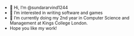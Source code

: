 - 👋 Hi, I’m @sundararvind1244
- 👀 I’m interested in writing software and games
- 🌱 I’m currently doing my 2nd year in Computer Science and Management at Kings College London.
- Hope you like my work!

<!---
sundararvind1244/sundararvind1244 is a ✨ special ✨ repository because its `README.md` (this file) appears on your GitHub profile.
You can click the Preview link to take a look at your changes.
--->
